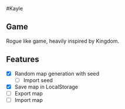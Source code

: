 #Kayle

## Game

Rogue like game, heavily inspired by Kingdom.

## Features

- [x] Random map generation with seed
    - [ ] Import seed
- [x] Save map in LocalStorage
- [ ] Export map
- [ ] Import map